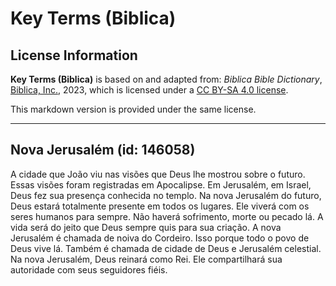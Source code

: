 # Key Terms (Biblica)

## License Information

**Key Terms (Biblica)** is based on and adapted from: _Biblica Bible Dictionary_, [Biblica, Inc.](https://www.biblica.com/), 2023, which is licensed under a [CC BY-SA 4.0 license](https://creativecommons.org/licenses/by-sa/4.0/legalcode.en).

This markdown version is provided under the same license.



--------------------------------

## Nova Jerusalém (id: 146058)

A cidade que João viu nas visões que Deus lhe mostrou sobre o futuro. Essas visões foram registradas em Apocalipse. Em Jerusalém, em Israel, Deus fez sua presença conhecida no templo. Na nova Jerusalém do futuro, Deus estará totalmente presente em todos os lugares. Ele viverá com os seres humanos para sempre. Não haverá sofrimento, morte ou pecado lá. A vida será do jeito que Deus sempre quis para sua criação. A nova Jerusalém é chamada de noiva do Cordeiro. Isso porque todo o povo de Deus vive lá. Também é chamada de cidade de Deus e Jerusalém celestial. Na nova Jerusalém, Deus reinará como Rei. Ele compartilhará sua autoridade com seus seguidores fiéis.


